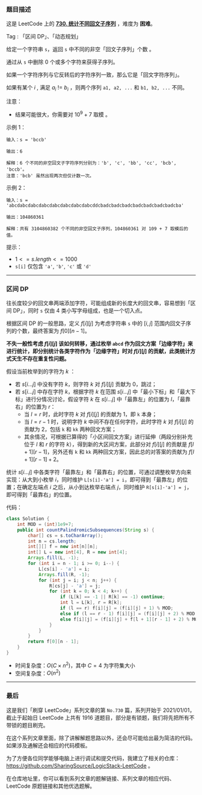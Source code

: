 ### 题目描述

这是 LeetCode 上的 **[730. 统计不同回文子序列](https://leetcode.cn/problems/count-different-palindromic-subsequences/solution/by-ac_oier-lbva/)** ，难度为 **困难**。

Tag : 「区间 DP」、「动态规划」



给定一个字符串 `s`，返回 `s` 中不同的非空「回文子序列」个数 。

通过从 `s` 中删除 $0$ 个或多个字符来获得子序列。

如果一个字符序列与它反转后的字符序列一致，那么它是「回文字符序列」。

如果有某个 $i$ , 满足 $a_i$ != $b_i$ ，则两个序列 `a1, a2, ...` 和 `b1, b2, ...` 不同。

注意：
* 结果可能很大，你需要对 $10^9 + 7$ 取模 。

示例 1：
```
输入：s = 'bccb'

输出：6

解释：6 个不同的非空回文子字符序列分别为：'b', 'c', 'bb', 'cc', 'bcb', 'bccb'。
注意：'bcb' 虽然出现两次但仅计数一次。
```
示例 2：
```
输入：s = 'abcdabcdabcdabcdabcdabcdabcdabcddcbadcbadcbadcbadcbadcbadcbadcba'

输出：104860361

解释：共有 3104860382 个不同的非空回文子序列，104860361 对 109 + 7 取模后的值。
```

提示：
* $1 <= s.length <= 1000$
* `s[i]` 仅包含 `'a'`, `'b'`, `'c'` 或 `'d'` 

---

### 区间 DP

往长度较少的回文串两端添加字符，可能组成新的长度大的回文串，容易想到「区间 DP」，同时 `s` 仅由 $4$ 类小写字母组成，也是一个切入点。

根据区间 DP 的一般思路，定义 $f[i][j]$ 为考虑字符串 `s` 中的 $[i,j]$ 范围内回文子序列的个数，最终答案为 $f[0][n - 1]$。

**不失一般性考虑 $f[i][j]$ 该如何转移，通过枚举 `abcd` 作为回文方案「边缘字符」来进行统计，即分别统计各类字符作为「边缘字符」时对 $f[i][j]$ 的贡献，此类统计方式天生不存在重复性问题。**

假设当前枚举到的字符为 $k$ ：

* 若 $s[i...j]$ 中没有字符 $k$，则字符 $k$ 对 $f[i][j]$ 贡献为 $0$，跳过；
* 若 $s[i...j]$ 中存在字符 $k$，根据字符 $k$ 在范围 $s[i...j]$ 中「最小下标」和「最大下标」进行分情况讨论，假设字符 $k$ 在 $s[i...j]$ 中「最靠左」的位置为 $l$，「最靠右」的位置为 $r$：
  * 当 $l = r$ 时，此时字符 $k$ 对 $f[i][j]$ 的贡献为 $1$，即 `k` 本身；
  * 当 $l = r - 1$ 时，说明字符 $k$ 中间不存在任何字符，此时字符 $k$ 对 $f[i][j]$ 的贡献为 $2$，包括 `k` 和 `kk` 两种回文方案；
  * 其余情况，可根据已算得的「小区间回文方案」进行延伸（两段分别补充位于 $l$ 和 $r$ 的字符 $k$），得到新的大区间方案，此部分对 $f[i][j]$ 的贡献是 $f[l + 1][r - 1]$，另外还有 `k` 和 `kk` 两种回文方案，因此总的对答案的贡献为 $f[l + 1][r - 1] + 2$。

统计 $s[i...j]$ 中各类字符「最靠左」和「最靠右」的位置，可通过调整枚举方向来实现：从大到小枚举 $i$，同时维护 `L[s[i]-'a'] = i`，即可得到「最靠左」的位置；在确定左端点 $i$ 之后，从小到达枚举右端点 $j$，同时维护 `R[s[i]-'a'] = j`，即可得到「最靠右」的位置。

代码：
```Java
class Solution {
    int MOD = (int)1e9+7;
    public int countPalindromicSubsequences(String s) {
        char[] cs = s.toCharArray();
        int n = cs.length;
        int[][] f = new int[n][n];
        int[] L = new int[4], R = new int[4];
        Arrays.fill(L, -1);
        for (int i = n - 1; i >= 0; i--) {
            L[cs[i] - 'a'] = i;
            Arrays.fill(R, -1);
            for (int j = i; j < n; j++) {
                R[cs[j] - 'a'] = j;
                for (int k = 0; k < 4; k++) {
                    if (L[k] == -1 || R[k] == -1) continue;
                    int l = L[k], r = R[k];
                    if (l == r) f[i][j] = (f[i][j] + 1) % MOD;
                    else if (l == r - 1) f[i][j] = (f[i][j] + 2) % MOD;
                    else f[i][j] = (f[i][j] + f[l + 1][r - 1] + 2) % MOD;
                }
            }
        }
        return f[0][n - 1];
    }
}
```
* 时间复杂度：$O(C \times n^2)$，其中 $C = 4$ 为字符集大小
* 空间复杂度：$O(n^2)$

---

### 最后

这是我们「刷穿 LeetCode」系列文章的第 `No.730` 篇，系列开始于 2021/01/01，截止于起始日 LeetCode 上共有 1916 道题目，部分是有锁题，我们将先把所有不带锁的题目刷完。

在这个系列文章里面，除了讲解解题思路以外，还会尽可能给出最为简洁的代码。如果涉及通解还会相应的代码模板。

为了方便各位同学能够电脑上进行调试和提交代码，我建立了相关的仓库：https://github.com/SharingSource/LogicStack-LeetCode 。

在仓库地址里，你可以看到系列文章的题解链接、系列文章的相应代码、LeetCode 原题链接和其他优选题解。

